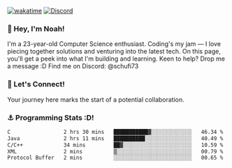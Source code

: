 [![wakatime](https://wakatime.com/badge/user/018b5c7c-fde2-4105-aa96-f5c758abb0a2.svg)](https://wakatime.com/@018b5c7c-fde2-4105-aa96-f5c758abb0a2)
[![Discord](https://img.shields.io/badge/Discord-5865F2?style=flat&logo=discord&logoColor=white)](https://discord.gg/eAW8AGXaGu)



### 👋 Hey, I'm Noah!
I'm a 23-year-old Computer Science enthusiast. Coding's my jam — I love piecing together solutions and venturing into the latest tech. On this page, you'll get a peek into what I'm building and learning. Keen to help? Drop me a message :D 
Find me on Discord: @schufi73

### 🤝 Let's Connect!
Your journey here marks the start of a potential collaboration.

### ⚓ Programming Stats :D!
<!--START_SECTION:waka-->

```txt
C                 2 hrs 30 mins   ███████████▓░░░░░░░░░░░░░   46.34 %
Java              2 hrs 11 mins   ██████████░░░░░░░░░░░░░░░   40.49 %
C/C++             34 mins         ██▓░░░░░░░░░░░░░░░░░░░░░░   10.59 %
XML               2 mins          ▒░░░░░░░░░░░░░░░░░░░░░░░░   00.79 %
Protocol Buffer   2 mins          ░░░░░░░░░░░░░░░░░░░░░░░░░   00.65 %
```

<!--END_SECTION:waka-->
